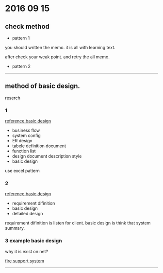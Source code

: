# 2016 09 15

## check method

- pattern 1

you should written the memo. it is all with learning text.

after check your weak point. and retry the all memo.

- pattern 2


-------------

## method of basic design.

reserch

### 1

[reference basic design](https://thinkit.co.jp/free/project/4/3/1.html)

- business flow
- system config
- ER design
- tabele definition document
- function list
- design document description style
- basic design

use excel pattern

### 2

[reference basic design](http://wa3.i-3-i.info/word13717.html)

- requirement difinition
- basic design
- detailed design

requirement difinition is listen for client.
basic design is think that system summary.


### 3 example basic design

why it is exist on net?

[fire support system](http://www.city.yokohama.lg.jp/shobo/koukai/ippan-nyuusatsu-pdf/shoubou.kihonnsekkeisyotou.pdf)


-------------


















